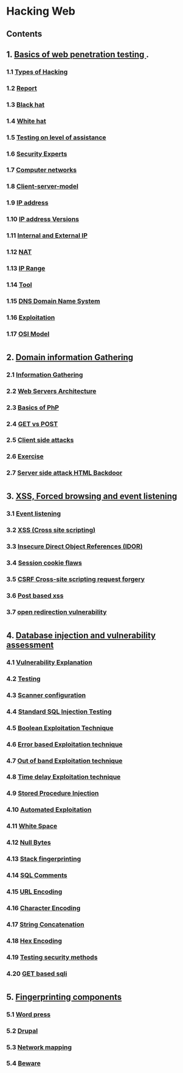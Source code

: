 #
# Hacking Web
## Contents
## 1.  [ Basics of web penetration testing ](hacking.md#1.0).
### 1.1 [  Types of Hacking ](hacking.md#1.1)
### 1.2 [ Report ](hacking.md#1.2)
### 1.3 [ Black hat ](hacking.md#1.3)
### 1.4 [ White hat ](hacking.md#1.4)
### 1.5 [  Testing on level of assistance ](hacking.md#1.5)
### 1.6 [  Security Experts ](hacking.md#1.6)
### 1.7 [ Computer networks  ](hacking.md#1.7)
### 1.8 [ Client-server-model ](hacking.md#1.8)
### 1.9 [  IP address ](hacking.md#1.9)
### 1.10 [  IP address Versions ](hacking.md#1.10)
### 1.11 [ Internal and External IP ](hacking.md#1.11)
### 1.12 [  NAT ](hacking.md#1.12)
### 1.13 [  IP Range ](hacking.md#1.13)
### 1.14 [ Tool  ](hacking.md#1.14)
### 1.15 [  DNS Domain Name System ](hacking.md#1.15)
### 1.16 [ Exploitation ](hacking.md#1.16)
### 1.17 [  OSI Model ](hacking.md#1.17)
#
## 2. [  Domain information Gathering ](hacking.md#2.0)
### 2.1 [ Information Gathering  ](hacking.md#2.1)
### 2.2 [ Web Servers Architecture ](hacking.md#2.2)
### 2.3 [  Basics of PhP ](hacking.md#2.3)
### 2.4 [  GET vs POST ](hacking.md#2.4)
### 2.5 [ Client side attacks  ](hacking.md#2.5)
### 2.6 [ Exercise  ](hacking.md#2.6)
### 2.7 [ Server side attack HTML Backdoor  ](hacking.md#2.7)
#
## 3. [ XSS, Forced browsing and event listening ](hacking.md#3.0)
### 3.1 [ Event listening ](hacking.md#3.1)
### 3.2 [  XSS (Cross site scripting) ](hacking.md#3.2)
### 3.3 [  Insecure Direct Object References (IDOR) ](hacking.md#3.3)
### 3.4 [  Session cookie flaws ](hacking.md#3.4)
### 3.5 [ CSRF Cross-site scripting request forgery ](hacking.md#3.5)
### 3.6 [ Post based xss ](hacking.md#3.6)
### 3.7 [ open redirection vulnerability ](hacking.md#3.7)
#
## 4. [ Database injection and vulnerability assessment  ](hacking.md#4.0)
### 4.1 [Vulnerability Explanation ](hacking.md#4.1)
### 4.2 [ Testing ](hacking.md#4.2)
### 4.3 [ Scanner configuration ](hacking.md#4.3)
### 4.4 [ Standard SQL Injection Testing ](hacking.md#4.4)
### 4.5 [ Boolean Exploitation Technique ](hacking.md#4.5)
### 4.6 [ Error based Exploitation technique ](hacking.md#4.6)
### 4.7 [  Out of band Exploitation technique](hacking.md#4.7)
### 4.8 [  Time delay Exploitation technique ](hacking.md#4.8)
### 4.9 [  Stored Procedure Injection ](hacking.md#4.9)
### 4.10 [Automated Exploitation ](hacking.md#4.10)
### 4.11 [ White Space ](hacking.md#4.11)
### 4.12 [ Null Bytes ](hacking.md#4.12)
### 4.13 [ Stack fingerprinting ](hacking.md#4.13)
### 4.14 [ SQL Comments ](hacking.md#4.14)
### 4.15 [ URL Encoding ](hacking.md#4.15)
### 4.16 [ Character Encoding ](hacking.md#4.16)
### 4.17 [ String Concatenation ](hacking.md#4.17)
### 4.18 [ Hex Encoding ](hacking.md#4.18)
### 4.19 [ Testing security methods ](hacking.md#4.19)
### 4.20 [ GET based sqli ](hacking.md#4.20)
#
## 5. [  Fingerprinting components ](hacking.md#5.0)
### 5.1 [ Word press ](hacking.md#5.1)
### 5.2 [  Drupal ](hacking.md#5.2)
### 5.3 [  Network mapping ](hacking.md#5.3)
### 5.4 [  Beware ](hacking.md#5.4)
#